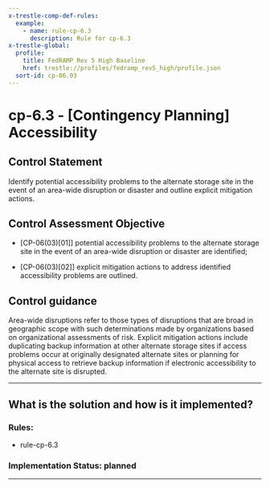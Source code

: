 ```yaml
---
x-trestle-comp-def-rules:
  example:
    - name: rule-cp-6.3
      description: Rule for cp-6.3
x-trestle-global:
  profile:
    title: FedRAMP Rev 5 High Baseline
    href: trestle://profiles/fedramp_rev5_high/profile.json
  sort-id: cp-06.03
---
```


# cp-6.3 - \[Contingency Planning\] Accessibility

## Control Statement

Identify potential accessibility problems to the alternate storage site in the event of an area-wide disruption or disaster and outline explicit mitigation actions.

## Control Assessment Objective

- \[CP-06(03)[01]\] potential accessibility problems to the alternate storage site in the event of an area-wide disruption or disaster are identified;

- \[CP-06(03)[02]\] explicit mitigation actions to address identified accessibility problems are outlined.

## Control guidance

Area-wide disruptions refer to those types of disruptions that are broad in geographic scope with such determinations made by organizations based on organizational assessments of risk. Explicit mitigation actions include duplicating backup information at other alternate storage sites if access problems occur at originally designated alternate sites or planning for physical access to retrieve backup information if electronic accessibility to the alternate site is disrupted.

______________________________________________________________________

## What is the solution and how is it implemented?

<!-- For implementation status enter one of: implemented, partial, planned, alternative, not-applicable -->

<!-- Note that the list of rules under ### Rules: is read-only and changes will not be captured after assembly to JSON -->

<!-- Add control implementation description here for control: cp-6.3 -->

### Rules:

  - rule-cp-6.3

### Implementation Status: planned

______________________________________________________________________
